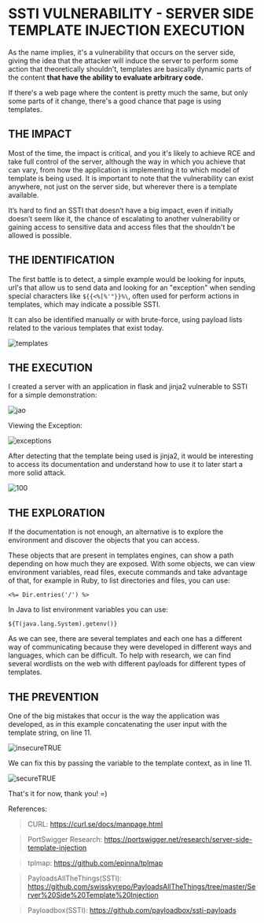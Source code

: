 
# SSTI VULNERABILITY - SERVER SIDE TEMPLATE INJECTION EXECUTION

As the name implies, it's a vulnerability that occurs on the server side, giving the idea that the attacker will induce the server to perform some action that theoretically shouldn't, templates are basically dynamic parts of the content **that have the ability to evaluate arbitrary code.**

If there's a web page where the content is pretty much the same, but only some parts of it change, there's a good chance that page is using templates.


## **THE IMPACT**

Most of the time, the impact is critical, and you it's likely to achieve RCE and take full control of the server, although the way in which you achieve that can vary, from how the application is implementing it to which model of template is being used. It is important to note that the vulnerability can exist anywhere, not just on the server side, but wherever there is a template available.

It’s hard to find an SSTI that doesn’t have a big impact, even if initially doesn’t seem like it, the chance of escalating to another vulnerability or gaining access to sensitive data and access files that the shouldn't be allowed is possible.


## **THE IDENTIFICATION**

The first battle is to detect, a simple example would be looking for inputs, url's that allow us to send data and looking for an "exception" when sending special characters like `${{<%[%'"}}%\`, often used for perform actions in templates, which may indicate a possible SSTI.

It can also be identified manually or with brute-force, using payload lists related to the various templates that exist today.

![templates](https://user-images.githubusercontent.com/66689576/180703700-6ff138ae-5581-48df-8449-b1764c51e066.png)

## **THE EXECUTION**

I created a server with an application in flask and jinja2 vulnerable to SSTI for a simple demonstration:

![jao](https://user-images.githubusercontent.com/66689576/180695563-12d6c548-63ac-46b0-b184-e7f3e1cd511f.png)

Viewing the Exception:

![exceptions](https://user-images.githubusercontent.com/66689576/180695573-afa09e2a-3dec-47e5-8dbf-2594ee1955d4.png)

After detecting that the template being used is jinja2, it would be interesting to access its documentation and understand how to use it to later start a more solid attack.

![100](https://user-images.githubusercontent.com/66689576/180695595-66f01230-8349-4580-a5ce-af518581ac4d.png)

## **THE EXPLORATION**

If the documentation is not enough, an alternative is to explore the environment and discover the objects that you can access.

These objects that are present in templates engines, can show a path depending on how much they are exposed. With some objects, we can view environment variables, read files, execute commands and take advantage of that, for example in Ruby, to list directories and files, you can use:

    <%= Dir.entries('/') %>

In Java to list environment variables you can use:

    ${T(java.lang.System).getenv()}

As we can see, there are several templates and each one has a different way of communicating because they were developed in different ways and languages, which can be difficult. To help with research, we can find several wordlists on the web with different payloads for different types of templates.

## **THE PREVENTION**

One of the big mistakes that occur is the way the application was developed, as in this example concatenating the user input with the template string, on line 11.

![insecureTRUE](https://user-images.githubusercontent.com/66689576/180862782-e4e1084e-3403-423b-8f85-efce5bbeaccd.png)

We can fix this by passing the variable to the template context, as in line 11.

![secureTRUE](https://user-images.githubusercontent.com/66689576/180862800-7c9e6caa-7fb4-4829-ab6d-64f941e959d4.png)

That's it for now, thank you! =)

References:
>CURL: https://curl.se/docs/manpage.html

>PortSwigger Research: https://portswigger.net/research/server-side-template-injection

>tplmap: https://github.com/epinna/tplmap

>PayloadsAllTheThings(SSTI): https://github.com/swisskyrepo/PayloadsAllTheThings/tree/master/Server%20Side%20Template%20Injection

>Payloadbox(SSTI): https://github.com/payloadbox/ssti-payloads
